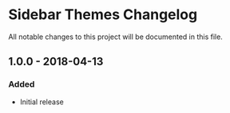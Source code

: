 # Sidebar Themes Changelog

All notable changes to this project will be documented in this file.

## 1.0.0 - 2018-04-13

### Added
- Initial release
